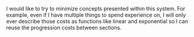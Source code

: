 I would like to try to minimize concepts presented within this system. For example, even if I have multiple things to spend experience on, I will only ever describe those costs as functions like linear and exponential so I can reuse the progression costs between sections.